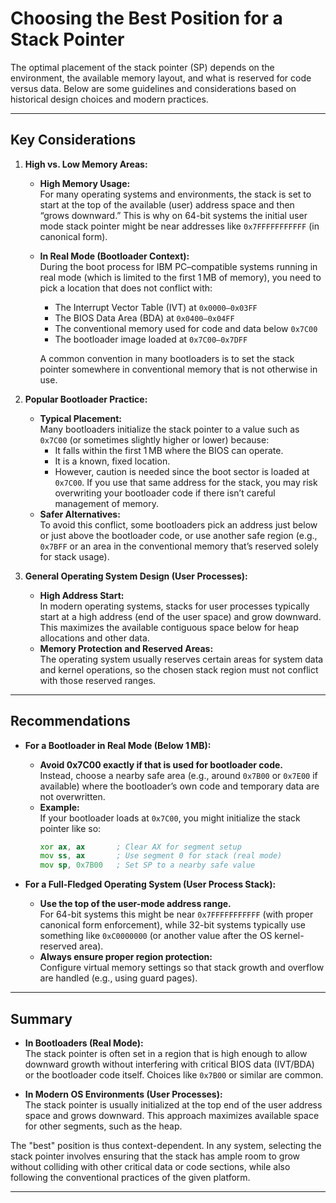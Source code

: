 # Choosing the Best Position for a Stack Pointer

The optimal placement of the stack pointer (SP) depends on the environment, the available memory layout, and what is reserved for code versus data. Below are some guidelines and considerations based on historical design choices and modern practices.

---

## Key Considerations

1. **High vs. Low Memory Areas:**
   - **High Memory Usage:**  
     For many operating systems and environments, the stack is set to start at the top of the available (user) address space and then “grows downward.” This is why on 64-bit systems the initial user mode stack pointer might be near addresses like `0x7FFFFFFFFFFF` (in canonical form).
   - **In Real Mode (Bootloader Context):**  
     During the boot process for IBM PC–compatible systems running in real mode (which is limited to the first 1 MB of memory), you need to pick a location that does not conflict with:
     - The Interrupt Vector Table (IVT) at `0x0000–0x03FF`
     - The BIOS Data Area (BDA) at `0x0400–0x04FF`
     - The conventional memory used for code and data below `0x7C00`
     - The bootloader image loaded at `0x7C00–0x7DFF`
     
     A common convention in many bootloaders is to set the stack pointer somewhere in conventional memory that is not otherwise in use.

2. **Popular Bootloader Practice:**
   - **Typical Placement:**  
     Many bootloaders initialize the stack pointer to a value such as `0x7C00` (or sometimes slightly higher or lower) because:
     - It falls within the first 1 MB where the BIOS can operate.
     - It is a known, fixed location.
     - However, caution is needed since the boot sector is loaded at `0x7C00`. If you use that same address for the stack, you may risk overwriting your bootloader code if there isn’t careful management of memory.
   - **Safer Alternatives:**  
     To avoid this conflict, some bootloaders pick an address just below or just above the bootloader code, or use another safe region (e.g., `0x7BFF` or an area in the conventional memory that’s reserved solely for stack usage).

3. **General Operating System Design (User Processes):**
   - **High Address Start:**  
     In modern operating systems, stacks for user processes typically start at a high address (end of the user space) and grow downward. This maximizes the available contiguous space below for heap allocations and other data.
   - **Memory Protection and Reserved Areas:**  
     The operating system usually reserves certain areas for system data and kernel operations, so the chosen stack region must not conflict with those reserved ranges.

---

## Recommendations

- **For a Bootloader in Real Mode (Below 1 MB):**
  - **Avoid 0x7C00 exactly if that is used for bootloader code.**  
    Instead, choose a nearby safe area (e.g., around `0x7B00` or `0x7E00` if available) where the bootloader’s own code and temporary data are not overwritten.
  - **Example:**  
    If your bootloader loads at `0x7C00`, you might initialize the stack pointer like so:
    ```asm
    xor ax, ax       ; Clear AX for segment setup
    mov ss, ax       ; Use segment 0 for stack (real mode)
    mov sp, 0x7B00   ; Set SP to a nearby safe value
    ```
  
- **For a Full-Fledged Operating System (User Process Stack):**
  - **Use the top of the user-mode address range.**  
    For 64-bit systems this might be near `0x7FFFFFFFFFFF` (with proper canonical form enforcement), while 32-bit systems typically use something like `0xC0000000` (or another value after the OS kernel-reserved area).
  - **Always ensure proper region protection:**  
    Configure virtual memory settings so that stack growth and overflow are handled (e.g., using guard pages).

---

## Summary

- **In Bootloaders (Real Mode):**  
  The stack pointer is often set in a region that is high enough to allow downward growth without interfering with critical BIOS data (IVT/BDA) or the bootloader code itself. Choices like `0x7B00` or similar are common.
  
- **In Modern OS Environments (User Processes):**  
  The stack pointer is usually initialized at the top end of the user address space and grows downward. This approach maximizes available space for other segments, such as the heap.

The "best" position is thus context-dependent. In any system, selecting the stack pointer involves ensuring that the stack has ample room to grow without colliding with other critical data or code sections, while also following the conventional practices of the given platform.

---